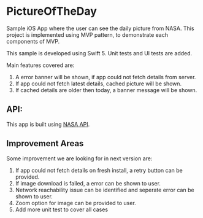 # PictureOfTheDay
 Sample iOS App where the user can see the daily picture from NASA. This project is implemented
 using MVP pattern, to demonstrate each components of MVP. 
 
 This sample is developed using Swift 5. Unit tests and UI tests are added.
 
 Main features covered are:
 1. A error banner will be shown, if app could not fetch details from server. 
 2. If app could not fetch latest details, cached picture will be shown. 
 3. If cached details are older then today, a banner message will be shown.

## API:
This app is built using [NASA API](https://api.nasa.gov).

## Improvement Areas
Some improvement we are looking for in next version are:

1. If app could not fetch details on fresh install, a retry button can be provided.
2. If image download is failed, a error can be shown to user.
3. Network reachability issue can be identified and seperate error can be shown to user.
4. Zoom option for image can be provided to user.
5. Add more unit test to cover all cases

